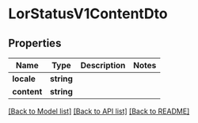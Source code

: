 # LorStatusV1ContentDto

## Properties
Name | Type | Description | Notes
------------ | ------------- | ------------- | -------------
**locale** | **string** |  | 
**content** | **string** |  | 

[[Back to Model list]](../README.md#documentation-for-models) [[Back to API list]](../README.md#documentation-for-api-endpoints) [[Back to README]](../README.md)


